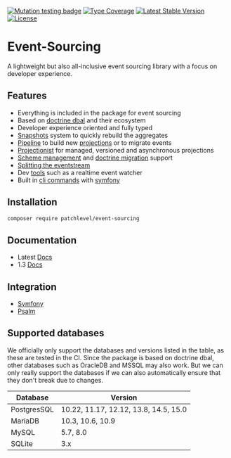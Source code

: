 [![Mutation testing badge](https://img.shields.io/endpoint?style=flat&url=https%3A%2F%2Fbadge-api.stryker-mutator.io%2Fgithub.com%2Fpatchlevel%2Fevent-sourcing%2F2.0.x)](https://dashboard.stryker-mutator.io/reports/github.com/patchlevel/event-sourcing/2.0.x)
[![Type Coverage](https://shepherd.dev/github/patchlevel/event-sourcing/coverage.svg)](https://shepherd.dev/github/patchlevel/event-sourcing)
[![Latest Stable Version](https://poser.pugx.org/patchlevel/event-sourcing/v)](//packagist.org/packages/patchlevel/event-sourcing)
[![License](https://poser.pugx.org/patchlevel/event-sourcing/license)](//packagist.org/packages/patchlevel/event-sourcing)

# Event-Sourcing

A lightweight but also all-inclusive event sourcing library with a focus on developer experience.

## Features

* Everything is included in the package for event sourcing
* Based on [doctrine dbal](https://github.com/doctrine/dbal) and their ecosystem
* Developer experience oriented and fully typed
* [Snapshots](https://patchlevel.github.io/event-sourcing-docs/latest/snapshots/) system to quickly rebuild the aggregates
* [Pipeline](https://patchlevel.github.io/event-sourcing-docs/latest/pipeline/) to build new [projections](https://patchlevel.github.io/event-sourcing-docs/latest/projection/) or to migrate events
* [Projectionist](https://patchlevel.github.io/event-sourcing-docs/latest/projectionist/) for managed, versioned and asynchronous projections
* [Scheme management](https://patchlevel.github.io/event-sourcing-docs/latest/store/) and [doctrine migration](https://patchlevel.github.io/event-sourcing-docs/latest/migration/) support
* [Splitting the eventstream](https://patchlevel.github.io/event-sourcing-docs/latest/split_stream/) 
* Dev [tools](https://patchlevel.github.io/event-sourcing-docs/latest/watch_server/) such as a realtime event watcher
* Built in [cli commands](https://patchlevel.github.io/event-sourcing-docs/latest/cli/) with [symfony](https://symfony.com/)

## Installation

```bash
composer require patchlevel/event-sourcing
```

## Documentation

* Latest [Docs](https://patchlevel.github.io/event-sourcing-docs/latest)
* 1.3 [Docs](https://github.com/patchlevel/event-sourcing/blob/1.3.x/README.md)

## Integration

* [Symfony](https://github.com/patchlevel/event-sourcing-bundle)
* [Psalm](https://github.com/patchlevel/event-sourcing-psalm-plugin)

## Supported databases

We officially only support the databases and versions listed in the table, as these are tested in the CI.
Since the package is based on doctrine dbal, other databases such as OracleDB and MSSQL may also work.
But we can only really support the databases if we can also automatically ensure that they don't break due to changes.

| Database    | Version                               |
|-------------|---------------------------------------|
| PostgresSQL | 10.22, 11.17, 12.12, 13.8, 14.5, 15.0 |
| MariaDB     | 10.3, 10.6, 10.9                      |
| MySQL       | 5.7, 8.0                              |
| SQLite      | 3.x                                   |
